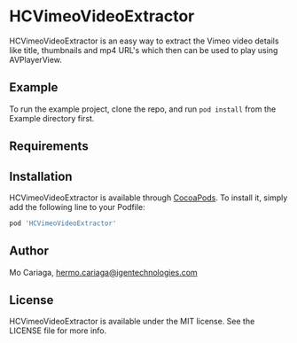 # HCVimeoVideoExtractor

HCVimeoVideoExtractor is an easy way to extract the Vimeo video details like title, thumbnails and mp4 URL's which then can be used to play using AVPlayerView.

## Example

To run the example project, clone the repo, and run `pod install` from the Example directory first.

## Requirements

## Installation

HCVimeoVideoExtractor is available through [CocoaPods](http://cocoapods.org). To install
it, simply add the following line to your Podfile:

```ruby
pod 'HCVimeoVideoExtractor'
```

## Author

Mo Cariaga, hermo.cariaga@igentechnologies.com

## License

HCVimeoVideoExtractor is available under the MIT license. See the LICENSE file for more info.
